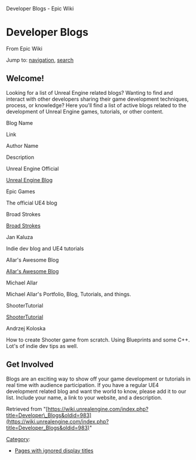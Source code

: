  Developer Blogs - Epic Wiki             

 

Developer Blogs
===============

From Epic Wiki

Jump to: [navigation](#mw-head), [search](#p-search)

Welcome!
--------

Looking for a list of Unreal Engine related blogs? Wanting to find and interact with other developers sharing their game development techniques, process, or knowledge? Here you'll find a list of active blogs related to the development of Unreal Engine games, tutorials, or other content.

Blog Name

Link

Author Name

Description

Unreal Engine Official

[Unreal Engine Blog](http://www.unrealengine.com/blog)

Epic Games

The official UE4 blog

Broad Strokes

[Broad Strokes](http://www.broad-strokes.com)

Jan Kaluza

Indie dev blog and UE4 tutorials

Allar's Awesome Blog

[Allar's Awesome Blog](http://www.allarsblog.com)

Michael Allar

Michael Allar's Portfolio, Blog, Tutorials, and things.

ShooterTutorial

[ShooterTutorial](http://shootertutorial.com)

Andrzej Koloska

How to create Shooter game from scratch. Using Blueprints and some C++. Lot's of indie dev tips as well.

Get Involved
------------

Blogs are an exciting way to show off your game development or tutorials in real time with audience participation. If you have a regular UE4 development related blog and want the world to know, please add it to our list. Include your name, a link to your website, and a description.

Retrieved from "[https://wiki.unrealengine.com/index.php?title=Developer\_Blogs&oldid=983](https://wiki.unrealengine.com/index.php?title=Developer_Blogs&oldid=983)"

[Category](/index.php?title=Special:Categories "Special:Categories"):

*   [Pages with ignored display titles](/index.php?title=Category:Pages_with_ignored_display_titles&action=edit&redlink=1 "Category:Pages with ignored display titles (page does not exist)")